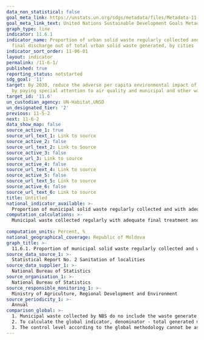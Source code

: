 ```yaml
---
data_non_statistical: false
goal_meta_link: https://unstats.un.org/sdgs/metadata/files/Metadata-11-06-01.pdf
goal_meta_link_text: United Nations Sustainable Development Goals Metadata (pdf 2066kB)
graph_type: line
indicator: 11.6.1
indicator_name: Proportion of urban solid waste regularly collected and with adequate
  final discharge out of total urban solid waste generated, by cities
indicator_sort_order: 11-06-01
layout: indicator
permalink: /11-6-1/
published: true
reporting_status: notstarted
sdg_goal: '11'
target: By 2030, reduce the adverse per capita environmental impact of cities, including
  by paying special attention to air quality and municipal and other waste management
target_id: '11.6'
un_custodian_agency: UN-Habitat,UNSD
un_designated_tier: '2'
previous: 11-5-2
next: 11-6-2
data_show_map: false
source_active_1: true
source_url_text_1: Link to source
source_active_2: false
source_url_text_2: Link to Source
source_active_3: false
source_url_3: Link to source
source_active_4: false
source_url_text_4: Link to source
source_active_5: false
source_url_text_5: Link to source
source_active_6: false
source_url_text_6: Link to source
title: Untitled
national_indicator_available: >-
  Proportion of municipal solid waste regularly collected and with adequate final discharge out of total municipal solid waste generated
computation_calculations: >-
  Municipal waste collected regularly with adequate final treatment and discharge out of total generated municipal waste * 100<br> 
  
computation_units: Percent, %
national_geographical_coverage: Republic of Moldova
graph_title: >-
  11.6.1. Proportion of municipal solid waste regularly collected and with adequate final discharge out of total municipal solid waste generated  
source_data_source_1: >-
  Statistical Report No. 2 Sanitation of localities 
source_data_supplier_1: >-
  National Bureau of Statistics
source_organisation_1: >-
  National Bureau of Statistics
source_responsible_monitoring_1: >-
  Ministry of Agriculture, Regional Development and Environment
source_periodicity_1: >-
  Annual
comparison_global: >-
  1. Municipal waste collected by NBS do no include the waste generate by industrial and agricultural enterprises*, <br> 
  2. To calculate the global indicator, denominator - total generated municipal waste is calculated from the sum of municipal waste regularly collected and the quantity of uncollected waste (which is not estimated/calculated in Moldova)<br> 
  3. The control level according to the global methodology cannot be assessed, as well as to what extent the treatment and final storage of waste is "adequate".
---
```

